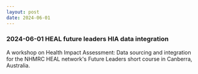 ```yaml
---
layout: post
date: 2024-06-01
---
```



### 2024-06-01 HEAL future leaders HIA data integration

A workshop on Health Impact Assessment: Data sourcing and integration for the NHMRC HEAL network's Future Leaders short course in Canberra, Australia.


